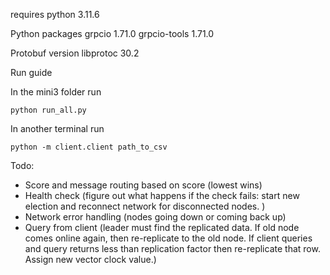 requires python 3.11.6 

Python packages
grpcio 1.71.0 grpcio-tools 1.71.0

Protobuf version
libprotoc 30.2 

Run guide

In the mini3 folder run 

`python run_all.py`

In another terminal run

`python -m client.client path_to_csv`

Todo:
- Score and message routing based on score (lowest wins)
- Health check (figure out what happens if the check fails: start new election and reconnect network for disconnected nodes. )
- Network error handling (nodes going down or coming back up)
- Query from client (leader must find the replicated data. If old node comes online again, then re-replicate to the old node. If client queries and query returns less
than replication factor then re-replicate that row. Assign new vector clock value.)